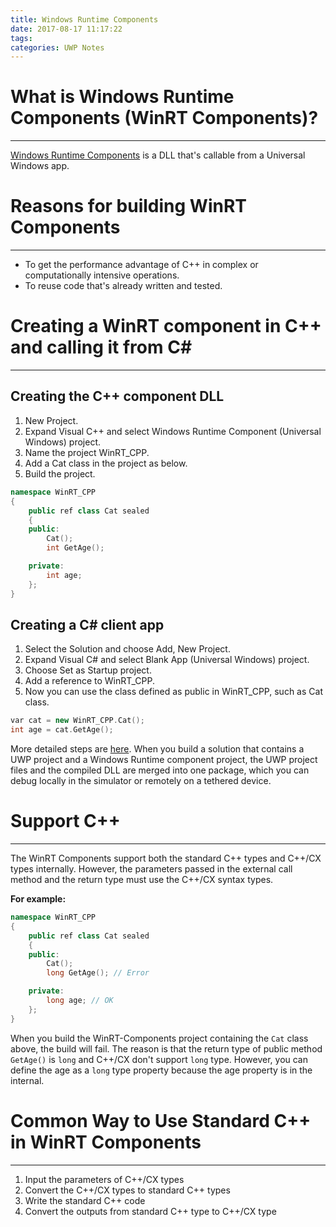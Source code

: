 ```yaml
---
title: Windows Runtime Components
date: 2017-08-17 11:17:22
tags:
categories: UWP Notes
---
```


# What is Windows Runtime Components (WinRT Components)?
***

[Windows Runtime Components](https://docs.microsoft.com/en-us/windows/uwp/winrt-components/) is a DLL that's callable from a Universal Windows app.

# Reasons for building WinRT Components
***

* To get the performance advantage of C++ in complex or computationally intensive operations.
* To reuse code that's already written and tested.

# Creating a WinRT component in C++ and calling it from C#
***

## Creating the C++ component DLL

1. New Project.
2. Expand Visual C++ and select Windows Runtime Component (Universal Windows) project.
3. Name the project WinRT_CPP.
4. Add a Cat class in the project as below.
5. Build the project.

```c++
namespace WinRT_CPP
{
	public ref class Cat sealed
	{
	public:
		Cat();
		int GetAge();

	private:
		int age;
	};
}
```

## Creating a C# client app

1. Select the Solution and choose Add, New Project.
2. Expand Visual C# and select Blank App (Universal Windows) project.
3. Choose Set as Startup project.
4. Add a reference to WinRT_CPP.
5. Now you can use the class defined as public in WinRT_CPP, such as Cat class.

```c++
var cat = new WinRT_CPP.Cat();
int age = cat.GetAge();
```

More detailed steps are [here](https://docs.microsoft.com/en-us/windows/uwp/winrt-components/walkthrough-creating-a-basic-windows-runtime-component-in-cpp-and-calling-it-from-javascript-or-csharp). When you build a solution that contains a UWP project and a Windows Runtime component project, the UWP project files and the compiled DLL are merged into one package, which you can debug locally in the simulator or remotely on a tethered device.

# Support C++
***

The WinRT Components support both the standard C++ types and C++/CX types internally. However, the parameters passed in the external call method and the return type must use the C++/CX syntax types.

**For example:**

```c++
namespace WinRT_CPP
{
	public ref class Cat sealed
	{
	public:
		Cat();
		long GetAge(); // Error

	private:
		long age; // OK
	};
}
```

When you build the WinRT-Components project containing the `Cat` class above, the build will fail. The reason is that the return type of public method `GetAge()` is `long` and C++/CX don't support `long` type. However, you can define the age as a `long` type property because the age property is in the internal.

# Common Way to Use Standard C++ in WinRT Components
***

1. Input the parameters of C++/CX types
2. Convert the C++/CX types to standard C++ types
3. Write the standard C++ code
4. Convert the outputs from standard C++ type to C++/CX type
